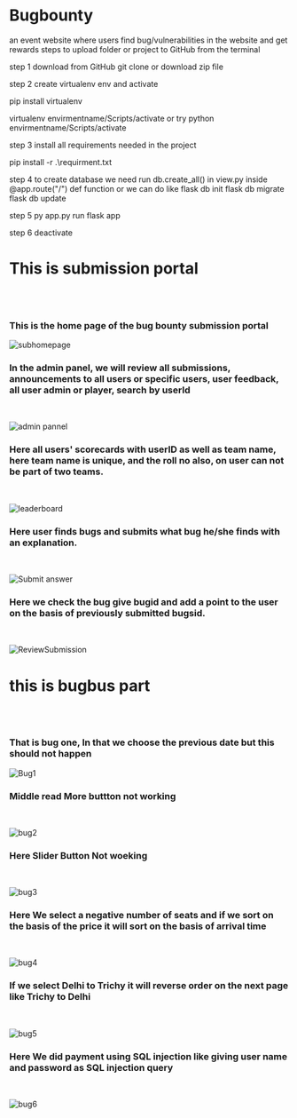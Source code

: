 # Bugbounty
an event website where users find bug/vulnerabilities in the website and get rewards 
steps to upload folder or project to GitHub from the terminal

step 1 download from GitHub
git clone or download zip file

step 2 create virtualenv env  and activate

pip install virtualenv

virtualenv envirmentname/Scripts/activate  or try python envirmentname/Scripts/activate

step 3 install all requirements needed in the project

pip install -r .\requirment.txt

step 4 to create database we need run db.create_all() in view.py inside @app.route("/") def function
or we can do like 
flask db init 
flask db migrate
flask db update

step 5 py app.py  run flask app

step 6 deactivate



<h1>This is submission portal</h1>
<br>
<br>
<h3> This is the home page of the bug bounty submission portal</h3>

![subhomepage](https://github.com/amitrizz/Bugbounty/assets/74492526/bdf75902-a349-4f50-94df-1438ea0f4fc4)

<h3>In the admin panel, we will review all submissions, announcements to all users or specific users, user feedback,
all user admin or player, search by userId</h3>
<br>

![admin pannel](https://github.com/amitrizz/Bugbounty/assets/74492526/7a4a72d3-1647-4388-85f3-87a9839771b4)



<h3> Here all users' scorecards with userID as well as team name, here team name is unique, and the roll no also,
on user can not be part of two teams.</h3>
<br>

![leaderboard](https://github.com/amitrizz/Bugbounty/assets/74492526/cff2d9a9-3f08-4f95-9789-a304070d3cf0)



<h3> Here user finds bugs and submits what bug he/she finds with an explanation.</h3>
<br>

![Submit answer](https://github.com/amitrizz/Bugbounty/assets/74492526/3bac43e5-0df3-46b3-9b3b-eda2fc601c3e)



<h3> Here we check the bug give bugid and add a point to the user on the basis of previously submitted bugsid. </h3>
<br>

![ReviewSubmission](https://github.com/amitrizz/Bugbounty/assets/74492526/a1a81b5c-97d6-4efb-85ed-50b384f8cf35)




<h1>this is bugbus part</h1>
<br>
<br>
<h3>That is bug one, In that we choose the previous date but this should not happen</h3>

![Bug1](https://github.com/amitrizz/Bugbounty/assets/74492526/1ebcddd7-de50-49fb-8280-2a5e5c2f3da4)

<h3>Middle read More buttton not working</h3>
<br>

![bug2](https://github.com/amitrizz/Bugbounty/assets/74492526/44661f76-3662-4421-a340-a8133b4afc00)


<h3>Here Slider Button Not woeking</h3>
<br>

![bug3](https://github.com/amitrizz/Bugbounty/assets/74492526/9941785d-8aa5-4c32-980c-afec2ca524ec)

<h3>Here We select a negative number of seats and if we sort on the basis of the price it will sort on the basis of arrival time </h3>
<br>

![bug4](https://github.com/amitrizz/Bugbounty/assets/74492526/06aec6de-804f-4df4-995b-c76854382b02)

<h3>If we select Delhi to Trichy it will reverse order on the next page like Trichy to Delhi</h3>
<br>

![bug5](https://github.com/amitrizz/Bugbounty/assets/74492526/3e4848a8-27fe-4341-9bba-fdfa7de182b4)


<h3>Here We did payment using SQL injection like giving user name and password as SQL injection query </h3>
<br>


![bug6](https://github.com/amitrizz/Bugbounty/assets/74492526/1122522d-fef4-42fc-b006-4270c2326d2a)






